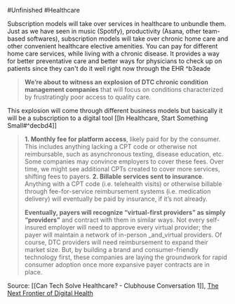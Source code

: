 #Unfinished #Healthcare 

Subscription models will take over services in healthcare to unbundle them. Just as we have seen in music (Spotify), productivity (Asana, other team-based softwares), subscription models will take over chronic home care and other convenient healthcare elective amenities. You can pay for different home care services, while living with a chronic disease. It provides a way for better preventative care and better ways for physicians to check up on patients since they can't do it well right now through the EHR  ^b3eade

>**We’re about to witness an explosion of DTC chronic condition management companies** that will focus on conditions characterized by frustratingly poor access to quality care.

This explosion will come through different business models but basically it will be a subscription to a digital tool [[In Healthcare, Start Something Small#^decbd4]]

>**1\. Monthly fee for platform access**, likely paid for by the consumer. This includes anything lacking a CPT code or otherwise not reimbursable, such as asynchronous texting, disease education, etc. Some companies may convince employers to cover these fees. Over time, we might see additional CPTs created to cover more services, shifting fees to payers.
>**2\. Billable services sent to insurance**. Anything with a CPT code (i.e. telehealth visits) or otherwise billable through fee-for-service reimbursement systems (i.e. medication delivery) will eventually be paid by insurance, if it’s not already.
>
>**Eventually, payers will recognize “virtual-first providers” as simply “providers”** and contract with them in similar ways. Not every self-insured employer will need to approve every virtual provider; the payer will maintain a network of in-person _and_virtual providers. Of course, DTC providers will need reimbursement to expand their market size. But, by building a brand and consumer-friendly technology first, these companies are laying the groundwork for rapid consumer adoption once more expansive payer contracts are in place.

Source: [[Can Tech Solve Healthcare? - Clubhouse Conversation 1]], [The Next Frontier of Digital Health](https://jconnolly.substack.com/p/the-next-frontier-of-digital-health)

